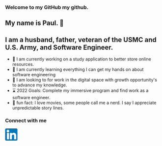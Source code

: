 ### Welcome to my GitHub my github. 
## My name is Paul. 👋

## I am a husband, father, veteran of the USMC and U.S. Army, and Software Engineer.
- 🔭 I am currently working on a study application to better store online resources. 
- 🌱 I am currently learning everything I can get my hands on about software engineering
- 🙋 I am looking to for work in the digital space with growth opportunity's to advance my knowledge.
- ⌛ 2022 Goals: Complete my immersive program and find work as a software engineer.
- 🎡 fun fact: I love movies, some people call me a nerd. I say I appreciate unpredictable story lines.

### Connect with me

[<img alt="alt_text" width="40px" src="images/image.PNG" />]([1])







[1]: www.linkedin.com/in/pmdevlin


















